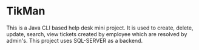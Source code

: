# TikMan
This is a Java CLI based help desk mini project. It is used to create, delete, update, search, view tickets created by employee which are resolved by admin's. This project uses SQL-SERVER as a backend.
